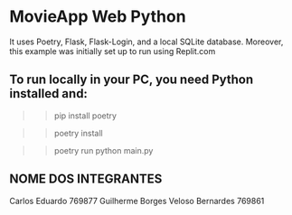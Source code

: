 # MovieApp Web Python 

It uses Poetry, Flask, Flask-Login, and a local SQLite database. 
Moreover, this example was initially set up to run using Replit.com

## To run locally in your PC, you need Python installed and:

>> pip install poetry

>> poetry install

>> poetry run python main.py

## NOME DOS INTEGRANTES
Carlos Eduardo 769877
Guilherme Borges Veloso Bernardes 769861
